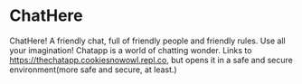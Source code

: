 # ChatHere
ChatHere! A friendly chat, full of friendly people and friendly rules. Use all your imagination! Chatapp is a world of chatting wonder.
Links to https://thechatapp.cookiesnowowl.repl.co, but opens it in a safe and secure environment(more safe and secure, at least.)
